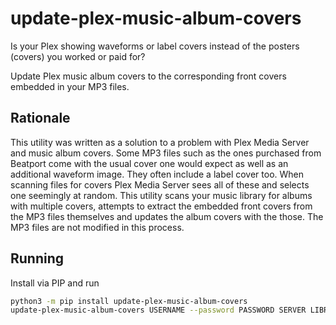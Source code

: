 # update-plex-music-album-covers

Is your Plex showing waveforms or label covers instead of the posters (covers) you worked or paid for?

Update Plex music album covers to the corresponding front covers embedded in your MP3 files.

## Rationale

This utility was written as a solution to a problem with Plex Media Server and music album covers.
Some MP3 files such as the ones purchased from Beatport come with the usual cover one would expect
as well as an additional waveform image. They often include a label cover too.
When scanning files for covers Plex Media Server sees all of these and selects one seemingly
at random. This utility scans your music library for albums with multiple covers, attempts
to extract the embedded front covers from the MP3 files themselves and updates the album
covers with the those. The MP3 files are not modified in this process.

## Running

Install via PIP and run

```bash
python3 -m pip install update-plex-music-album-covers
update-plex-music-album-covers USERNAME --password PASSWORD SERVER LIBRARY
```
